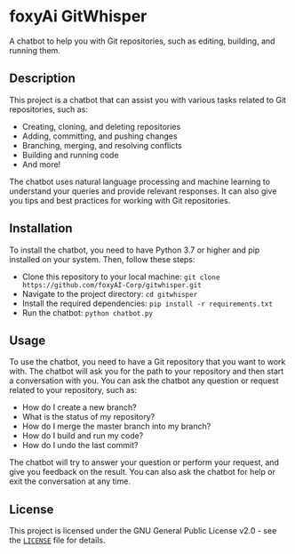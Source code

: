 # foxyAi GitWhisper

A chatbot to help you with Git repositories, such as editing, building, and running them.

## Description

This project is a chatbot that can assist you with various tasks related to Git repositories, such as:

- Creating, cloning, and deleting repositories
- Adding, committing, and pushing changes
- Branching, merging, and resolving conflicts
- Building and running code
- And more!

The chatbot uses natural language processing and machine learning to understand your queries and provide relevant responses. It can also give you tips and best practices for working with Git repositories.

## Installation

To install the chatbot, you need to have Python 3.7 or higher and pip installed on your system. Then, follow these steps:

- Clone this repository to your local machine: `git clone https://github.com/foxyAI-Corp/gitwhisper.git`
- Navigate to the project directory: `cd gitwhisper`
- Install the required dependencies: `pip install -r requirements.txt`
- Run the chatbot: `python chatbot.py`

## Usage

To use the chatbot, you need to have a Git repository that you want to work with. The chatbot will ask you for the path to your repository and then start a conversation with you. You can ask the chatbot any question or request related to your repository, such as:

- How do I create a new branch?
- What is the status of my repository?
- How do I merge the master branch into my branch?
- How do I build and run my code?
- How do I undo the last commit?

The chatbot will try to answer your question or perform your request, and give you feedback on the result. You can also ask the chatbot for help or exit the conversation at any time.

## License

This project is licensed under the GNU General Public License v2.0 - see the [`LICENSE`](./LICENSE) file for details.